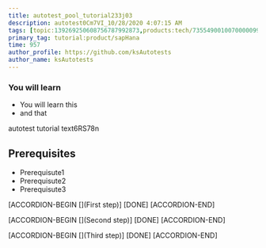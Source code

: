 ```yaml
---
title: autotest_pool_tutorial233j03
description: autotest0Cm7VI_10/28/2020 4:07:15 AM
tags: [topic:139269250608756787992873,products:tech/73554900100700000996,tutorial:experience/advanced]
primary_tag: tutorial:product/sapHana
time: 957
author_profile: https://github.com/ksAutotests
author_name: ksAutotests
---
```

### You will learn
- You will learn this
- and that

autotest tutorial text6RS78n

## Prerequisites
- Prerequisute1
- Prerequisute2
- Prerequisute3

[ACCORDION-BEGIN [](First step)]
[DONE]
[ACCORDION-END]

[ACCORDION-BEGIN [](Second step)]
[DONE]
[ACCORDION-END]

[ACCORDION-BEGIN [](Third step)]
[DONE]
[ACCORDION-END]

